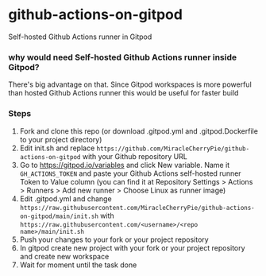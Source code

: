 # github-actions-on-gitpod
Self-hosted Github Actions runner in Gitpod
### why would need Self-hosted Github Actions runner inside Gitpod?
There's big advantage on that. Since Gitpod workspaces is more powerful than hosted Github Actions runner this would be useful for faster build
### Steps
1. Fork and clone this repo (or download .gitpod.yml and .gitpod.Dockerfile to your project directory)
2. Edit init.sh and replace `https://github.com/MiracleCherryPie/github-actions-on-gitpod` with your Github repository URL
3. Go to https://gitpod.io/variables and click New variable. Name it `GH_ACTIONS_TOKEN` and paste your Github Actions self-hosted runner Token to Value column (you can find it at Repository Settings > Actions > Runners > Add new runner > Choose Linux as runner image)
4. Edit .gitpod.yml and change `https://raw.githubusercontent.com/MiracleCherryPie/github-actions-on-gitpod/main/init.sh` with `https://raw.githubusercontent.com/<username>/<repo name>/main/init.sh`
5. Push your changes to your fork or your project repository
6. In gitpod create new project with your fork or your project repository and create new workspace
7. Wait for moment until the task done
